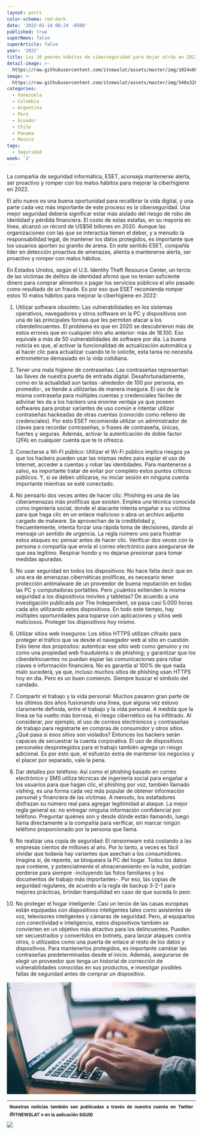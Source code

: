 ```yaml
---
layout: posts
color-schema: red-dark
date: '2022-01-14 08:24 -0500'
published: true
superNews: false
superArticle: false
year: '2022'
title: Los 10 peores hábitos de ciberseguridad para dejar atrás en 2022
detail-image: >-
  https://raw.githubusercontent.com/itnewslat/assets/master/img/1024x680/Teclado-Manos-g.jpg
image: >-
  https://raw.githubusercontent.com/itnewslat/assets/master/img/540x320/Teclado-Manos-p.jpg
categories:
  - Venezuela
  - Colombia
  - Argentina
  - Perú
  - Ecuador
  - Chile
  - Panama
  - Mexico
tags:
  - Seguridad
week: '2'
---
```

La compañía de seguridad informática, ESET, aconseja mantenerse alerta, ser proactivo y romper con los malos hábitos para mejorar la ciberhigiene en 2022.

El año nuevo es una buena oportunidad para recalibrar la vida digital, y una parte cada vez más importante de este proceso es la ciberseguridad. Una mejor seguridad debería significar estar más aislado del riesgo de robo de identidad y pérdida financiera. El costo de estas estafas, en su mayoría en línea, alcanzó un récord de US$56 billones en 2020. Aunque las organizaciones con las que se interactúa tienen el deber, y a menudo la responsabilidad legal, de mantener los datos protegidos, es importante que los usuarios aporten su granito de arena. En este sentido ESET, compañía líder en detección proactiva de amenazas, alienta a mantenerse alerta, ser proactivo y romper con malos hábitos. 

En Estados Unidos, según el U.S. Identity Theft Resource Center, un tercio de las víctimas de delitos de identidad afirmó que no tenían suficiente dinero para comprar alimentos o pagar los servicios públicos el año pasado como resultado de un fraude. Es por eso que ESET recomienda romper estos 10 malos hábitos para mejorar la ciberhigiene en 2022:

1.	Utilizar software obsoleto: Las vulnerabilidades en los sistemas operativos, navegadores y otros software en la PC y dispositivos son una de las principales formas que les permiten atacar a los ciberdelincuentes. El problema es que en 2020 se descubrieron más de estos errores que en cualquier otro año anterior: más de 18.100. Eso equivale a más de 50 vulnerabilidades de software por día. La buena noticia es que, al activar la funcionalidad de actualización automática y al hacer clic para actualizar cuando te lo solicite, esta tarea no necesita entrometerse demasiado en la vida cotidiana.

2.	Tener una mala higiene de contraseñas: Las contraseñas representan las llaves de nuestra puerta de entrada digital. Desafortunadamente, como en la actualidad son tantas -alrededor de 100 por persona, en promedio-, se tiende a utilizarlas de manera insegura. El uso de la misma contraseña para múltiples cuentas y credenciales fáciles de adivinar les da a los hackers una enorme ventaja ya que poseen softwares para probar variantes de uso común e intentar utilizar contraseñas hackeadas de otras cuentas (conocido como relleno de credenciales). Por esto ESET recomienda utilizar un administrador de claves para recordar contraseñas, o frases de contraseña, únicas, fuertes y seguras. Además, activar la autenticación de doble factor (2FA) en cualquier cuenta que te lo ofrezca.

3.	Conectarse a Wi-Fi público: Utilizar el Wi-Fi público implica riesgos ya que los hackers pueden usar las mismas redes para espiar el uso de Internet, acceder a cuentas y robar las identidades. Para mantenerse a salvo, es importante tratar de evitar por completo estos puntos críticos públicos. Y, si se deben utilizarse, no iniciar sesión en ninguna cuenta importante mientras se esté conectado.

4.	No pensarlo dos veces antes de hacer clic: Phishing es una de las ciberamenazas más prolíficas que existen. Emplea una técnica conocida como ingeniería social, donde el atacante intenta engañar a su víctima para que haga clic en un enlace malicioso o abra un archivo adjunto cargado de malware. Se aprovechan de la credibilidad y, frecuentemente, intenta forzar una rápida toma de decisiones, dando al mensaje un sentido de urgencia. La regla número uno para frustrar estos ataques es: pensar antes de hacer clic. Verificar dos veces con la persona o compañía que envía el correo electrónico para asegurarse de que sea legítimo. Respirar hondo y no dejarse presionar para tomar medidas apuradas.

5.	No usar seguridad en todos los dispositivos: No hace falta decir que en una era de amenazas cibernéticas prolíficas, es necesario tener protección antimalware de un proveedor de buena reputación en todas las PC y computadoras portátiles. Pero ¿cuántos extienden la misma seguridad a los dispositivos móviles y tabletas? De acuerdo a una investigación publicada por The Independent, se pasa casi 5.000 horas cada año utilizando estos dispositivos. En todo este tiempo, hay múltiples oportunidades para toparse con aplicaciones y sitios web maliciosos. Proteger los dispositivos hoy mismo.

6.	Utilizar sitios web inseguros: Los sitios HTTPS utilizan cifrado para proteger el tráfico que va desde el navegador web al sitio en cuestión. Esto tiene dos propósitos: autenticar ese sitio web como genuino y no como una propiedad web fraudulenta o de phishing; y garantizar que los ciberdelincuentes no puedan espiar las comunicaciones para robar claves e información financiera. No es garantía al 100% de que nada malo sucederá, ya que, incluso muchos sitios de phishing usan HTTPS hoy en día. Pero es un buen comienzo. Siempre buscar el símbolo del candado.

7.	Compartir el trabajo y la vida personal: Muchos pasaron gran parte de los últimos dos años fusionando una línea, que alguna vez estuvo claramente definida, entre el trabajo y la vida personal. A medida que la línea se ha vuelto más borrosa, el riesgo cibernético se ha infiltrado. Al considerar, por ejemplo, el uso de correos electrónicos y contraseñas de trabajo para registrarte en compras de consumidor y otros sitios. ¿Qué pasa si esos sitios son violados? Entonces los hackers serán capaces de secuestrar la cuenta corporativa. El uso de dispositivos personales desprotegidos para el trabajo también agrega un riesgo adicional. Es por esto que, el esfuerzo extra de mantener los negocios y el placer por separado, vale la pena.

8.	Dar detalles por teléfono: Así como el phishing basado en correo electrónico y SMS utiliza técnicas de ingeniería social para engañar a los usuarios para que hagan clic, el phishing por voz, también llamado vishing, es una forma cada vez más popular de obtener información personal y financiera de las víctimas. A menudo, los estafadores disfrazan su número real para agregar legitimidad al ataque. La mejor regla general es: no entregar ninguna información confidencial por teléfono. Preguntar quiénes son y desde dónde están llamando, luego llama directamente a la compañía para verificar, sin marcar ningún teléfono proporcionado por la persona que llama.

9.	No realizar una copia de seguridad: El ransomware está costando a las empresas cientos de millones al año. Por lo tanto, a veces es fácil olvidar que todavía hay variantes que asechan a los consumidores. Imagina si, de repente, se bloqueara la PC del hogar. Todos los datos que contiene, y potencialmente el almacenamiento en la nube, podrían perderse para siempre -incluyendo las fotos familiares y los documentos de trabajo más importantes-. Por eso, las copias de seguridad regulares, de acuerdo a la regla de backup 3-2-1 para mejores prácticas, brindan tranquilidad en caso de que suceda lo peor.

10.	No proteger el hogar inteligente: Casi un tercio de las casas europeas están equipadas con dispositivos inteligentes tales como asistentes de voz, televisores inteligentes y cámaras de seguridad. Pero, al equiparlos con conectividad e inteligencia, estos dispositivos también se convierten en un objetivo más atractivo para los delincuentes. Pueden ser secuestrados y convertidos en botnets, para lanzar ataques contra otros, o utilizados como una puerta de enlace al resto de los datos y dispositivos. Para mantenerlos protegidos, es importante cambiar las contraseñas predeterminadas desde el inicio. Además, asegurarse de elegir un proveedor que tenga un historial de corrección de vulnerabilidades conocidas en sus productos, e investigar posibles fallas de seguridad antes de comprar un dispositivo.

![](https://raw.githubusercontent.com/itnewslat/assets/master/img/540x320/Teclado-Manos-p.jpg)

<table style="height: 42px;" width="569">
<tbody>
<tr>
<td style="text-align: justify;"><sub><strong>Nuestras noticias también son publicadas a través de nuestra cuenta en Twitter <a href="https://twitter.com/itnewslat?lang=es">@ITNEWSLAT</a> y en la aplicación <a href="https://squidapp.co/en/">SQUID</a></strong></sub></td>
</tr>
</tbody>
</table>

<img src="https://tracker.metricool.com/c3po.jpg?hash=56f88a41e39ab42c063cc51676587a04"/>